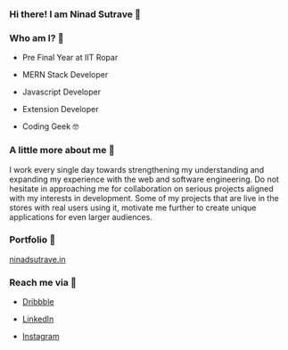 ### Hi there! I am Ninad Sutrave 👋

<!--
**NinadSutrave/NinadSutrave** is a ✨ _special_ ✨ repository because its `README.md` (this file) appears on your GitHub profile.

Here are some ideas to get you started:

- 🔭 I’m currently working on ...
- 🌱 I’m currently learning ...
- 👯 I’m looking to collaborate on ...
- 🤔 I’m looking for help with ...
- 💬 Ask me about ...
- 📫 How to reach me: ...
- 😄 Pronouns: ...
- ⚡ Fun fact: ...
-->

### Who am I? 👀

 - Pre Final Year at IIT Ropar

 - MERN Stack Developer
 
 - Javascript Developer
 
 - Extension Developer
 
 - Coding Geek 🤓
 
### A little more about me 🤞


I work every single day towards strengthening my understanding and expanding my experience with the web and software engineering. Do not hesitate in approaching me for collaboration on serious projects aligned with my interests in development. Some of my projects that are live in the stores with real users using it, motivate me further to create unique applications for even larger audiences.

### Portfolio 📌

[ninadsutrave.in](https://ninadsutrave.in)

### Reach me via 🔗

 - [Dribbble](https://dribbble.com/ninadsutrave/)

 - [LinkedIn](https://www.linkedin.com/in/ninadsutrave/)
 
 - [Instagram](https://www.instagram.com/ninadsutrave/)
